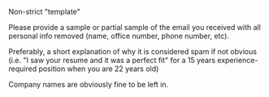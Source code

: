 Non-strict "template"

Please provide a sample or partial sample of the email you received with all personal info removed (name, office number, phone number, etc).  

Preferably, a short explanation of why it is considered spam if not obvious (i.e. "I saw your resume and it was a perfect fit" for a 15 years experience-required position when you are 22 years old)

Company names are obviously fine to be left in.

